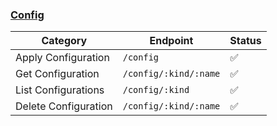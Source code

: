 ### [Config](https://developer.hashicorp.com/consul/api-docs/config)

| Category             | Endpoint              | Status 
| -------------------- | --------------------- | ------ 
| Apply Configuration  | `/config`             | ✅ 
| Get Configuration    | `/config/:kind/:name` | ✅ 
| List Configurations  | `/config/:kind`       | ✅ 
| Delete Configuration | `/config/:kind/:name` | ✅ 
